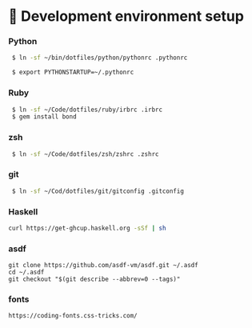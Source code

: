 #  🐧 Development environment setup


### Python

```bash
 $ ln -sf ~/bin/dotfiles/python/pythonrc .pythonrc

 $ export PYTHONSTARTUP=~/.pythonrc
```
### Ruby 

```bash
 $ ln -sf ~/Code/dotfiles/ruby/irbrc .irbrc
 $ gem install bond

```
### zsh
```bash
 $ ln -sf ~/Code/dotfiles/zsh/zshrc .zshrc
```

### git

```bash
 $ ln -sf ~/Cod/dotfiles/git/gitconfig .gitconfig
```

### Haskell
```bash
curl https://get-ghcup.haskell.org -sSf | sh

```

### asdf

```
git clone https://github.com/asdf-vm/asdf.git ~/.asdf
cd ~/.asdf
git checkout "$(git describe --abbrev=0 --tags)"
```

### fonts

```
https://coding-fonts.css-tricks.com/
```


